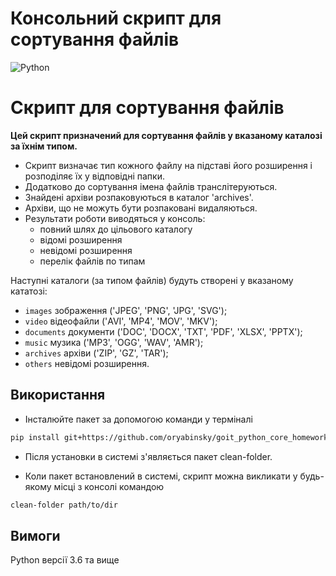 # Консольний скрипт для сортування файлів
![Python](https://img.shields.io/badge/python-3670A0?style=for-the-badge&logo=python&logoColor=ffdd54)

# Скрипт для сортування файлів

**Цей скрипт призначений для сортування файлів у вказаному каталозі за їхнім типом.**
- Скрипт визначає тип кожного файлу на підставі його розширення і розподіляє їх у відповідні папки.
- Додатково до сортування імена файлів транслітеруються.
- Знайдені архіви розпаковуються в каталог 'archives'.
- Архіви, що не можуть бути розпаковані видаляються.
- Результати роботи виводяться у консоль:
    - повний шлях до цільового каталогу
    - відомі розширення
    - невідомі розширення
    - перелік файлів по типам

  
Наступні каталоги (за типом файлів) будуть створені у вказаному кататозі:
- `images` зображення ('JPEG', 'PNG', 'JPG', 'SVG');
- `video` відеофайли ('AVI', 'MP4', 'MOV', 'MKV');
- `documents` документи ('DOC', 'DOCX', 'TXT', 'PDF', 'XLSX', 'PPTX');
- `music` музика ('MP3', 'OGG', 'WAV', 'AMR');
- `archives` архіви ('ZIP', 'GZ', 'TAR');
- `others` невідомі розширення.

## Використання

- Інсталюйте пакет за допомогою команди у терміналі
```bash
pip install git+https://github.com/oryabinsky/goit_python_core_homework_7
```

- Після установки в системі з'являється пакет clean-folder.

- Коли пакет встановлений в системі, скрипт можна викликати у будь-якому місці з консолі командою
```bash
clean-folder path/to/dir
```

## Вимоги
Python версії 3.6 та вище
